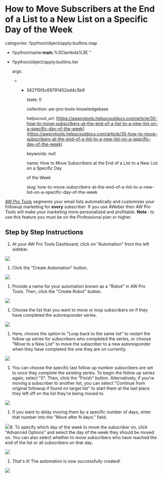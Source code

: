 # How to Move Subscribers at the End of a List to a New List on a Specific Day of the Week

categories: !!python/object/apply:builtins.map

* !!python/name:**main**.%3Clambda%3E ''
* !!python/object/apply:builtins.iter

  args:

  * * 562115f5c69791452ed4c5b9

      state: 0

      collection: aw-pro-tools-knowledgebase

      helpscout\_url: [https://awprotools.helpscoutdocs.com/article/35-how-to-move-subscribers-at-the-end-of-a-list-to-a-new-list-on-a-specific-day-of-the-week](https://awprotools.helpscoutdocs.com/article/35-how-to-move-subscribers-at-the-end-of-a-list-to-a-new-list-on-a-specific-day-of-the-week)

      keywords: null

      name: How to Move Subscribers at the End of a List to a New List on a Specific Day

      of the Week

      slug: how-to-move-subscribers-at-the-end-of-a-list-to-a-new-list-on-a-specific-day-of-the-week

[AW Pro Tools](https://awprotools.com/) segments your email lists automatically and customizes your followup marketing for **every** subscriber. If you use AWeber then AW Pro Tools will make your marketing more personalized and profitable. **Note** : to use this feature you must be on the Professional plan or higher.

## Step by Step Instructions

1. At your AW Pro Tools Dashboard, click on "Automation" from the left sidebar.

![](https://d33v4339jhl8k0.cloudfront.net/docs/assets/53974d6ce4b0c76107b109d1/images/552f0c60e4b02f603f687da4/file-%20buhnEP6cqJ.png)

1. Click the "Create Automation" button.

![](https://d33v4339jhl8k0.cloudfront.net/docs/assets/53974d6ce4b0c76107b109d1/images/552f0c6ae4b02f603f687da5/file-%20PO0oSzsdFR.png)

1. Provide a name for your automation known as a "Robot" in AW Pro Tools. Then, click the "Create Robot" button.

![](https://d33v4339jhl8k0.cloudfront.net/docs/assets/53974d6ce4b0c76107b109d1/images/552f0c73e4b0ac24a832b28f/file-9iOeWnYz6d.png)

1. Choose the list that you want to move or loop subscribers on if they have completed the autoresponder series.

![](https://d33v4339jhl8k0.cloudfront.net/docs/assets/53974d6ce4b0c76107b109d1/images/552f0c7de4b0ac24a832b290/file-F8VT76lKwF.png)

1. Here, choose the option to "Loop back to the same list" to restart the follow up series for subscribers who completed the series, or choose "Move to a New List" to move the subscriber to a new autoresponder when they have completed the one they are on currently.

![](https://d33v4339jhl8k0.cloudfront.net/docs/assets/53974d6ce4b0c76107b109d1/images/552f0cd4e4b02f603f687da6/file-1lA9iKaJNG.png)

1. You can choose the specific last follow up number subscribers are set to once they complete the existing series. To begin the follow up series again, select "0". Then, click the "Finish" button. Alternatively, if you're moving a subscriber to another list, you can select "Continue from original followup if found on target list" to start them at the last place they left off on the list they're being moved to.

![](https://d33v4339jhl8k0.cloudfront.net/docs/assets/53974d6ce4b0c76107b109d1/images/552f0d0fe4b02f603f687da7/file-%20VULB1Tm4BL.png)

1. If you want to delay moving them by a specific number of days, enter that number into the "Move after N days:" field.

![](https://d33v4339jhl8k0.cloudfront.net/docs/assets/53974d6ce4b0c76107b109d1/images/552f0d53e4b02f603f687da8/file-%20pi8RTG7arE.png)8. To specify which day of the week to move the subscriber on, click "Advanced Options" and select the day of the week they should be moved on. You can also select whether to move subscribers who have reached the end of the list or all subscribers on that day.

![](https://d33v4339jhl8k0.cloudfront.net/docs/assets/53974d6ce4b0c76107b109d1/images/552f0dace4b02f603f687da9/file-g69ZP2s6LB.png)

1. That's it! The automation is now successfully created!

![](https://d33v4339jhl8k0.cloudfront.net/docs/assets/53974d6ce4b0c76107b109d1/images/552f0dfde4b0ac24a832b292/file-%20BTYZJZKmKv.png)

